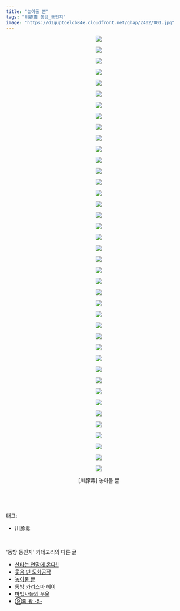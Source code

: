 ```yaml
---
title: "놓아둘 뿐"
tags: "川豚毒 동방_동인지"
image: "https://d1quptcelcb84e.cloudfront.net/ghap/2402/001.jpg"
---
```

<div class="article">
<p style="text-align: center; clear: none; float: none;"><img src="{{ site.imgserver8 }}/ghap/2402/001.jpg"/></p>
<p style="text-align: center; clear: none; float: none;"><img src="{{ site.imgserver8 }}/ghap/2402/002.jpg"/></p>
<p style="text-align: center; clear: none; float: none;"><img src="{{ site.imgserver8 }}/ghap/2402/003.jpg"/></p>
<p style="text-align: center; clear: none; float: none;"><img src="{{ site.imgserver8 }}/ghap/2402/004.jpg"/></p>
<p style="text-align: center; clear: none; float: none;"><img src="{{ site.imgserver8 }}/ghap/2402/005.jpg"/></p>
<p style="text-align: center; clear: none; float: none;"><img src="{{ site.imgserver8 }}/ghap/2402/006.jpg"/></p>
<p style="text-align: center; clear: none; float: none;"><img src="{{ site.imgserver8 }}/ghap/2402/007.jpg"/></p>
<p style="text-align: center; clear: none; float: none;"><img src="{{ site.imgserver8 }}/ghap/2402/008.jpg"/></p>
<p style="text-align: center; clear: none; float: none;"><img src="{{ site.imgserver8 }}/ghap/2402/009.jpg"/></p>
<p style="text-align: center; clear: none; float: none;"><img src="{{ site.imgserver8 }}/ghap/2402/010.jpg"/></p>
<p style="text-align: center; clear: none; float: none;"><img src="{{ site.imgserver8 }}/ghap/2402/011.jpg"/></p>
<p style="text-align: center; clear: none; float: none;"><img src="{{ site.imgserver8 }}/ghap/2402/012.jpg"/></p>
<p style="text-align: center; clear: none; float: none;"><img src="{{ site.imgserver8 }}/ghap/2402/013.jpg"/></p>
<p style="text-align: center; clear: none; float: none;"><img src="{{ site.imgserver8 }}/ghap/2402/014.jpg"/></p>
<p style="text-align: center; clear: none; float: none;"><img src="{{ site.imgserver8 }}/ghap/2402/015.jpg"/></p>
<p style="text-align: center; clear: none; float: none;"><img src="{{ site.imgserver8 }}/ghap/2402/016.jpg"/></p>
<p style="text-align: center; clear: none; float: none;"><img src="{{ site.imgserver8 }}/ghap/2402/017.jpg"/></p>
<p style="text-align: center; clear: none; float: none;"><img src="{{ site.imgserver8 }}/ghap/2402/018.jpg"/></p>
<p style="text-align: center; clear: none; float: none;"><img src="{{ site.imgserver8 }}/ghap/2402/019.jpg"/></p>
<p style="text-align: center; clear: none; float: none;"><img src="{{ site.imgserver8 }}/ghap/2402/020.jpg"/></p>
<p style="text-align: center; clear: none; float: none;"><img src="{{ site.imgserver8 }}/ghap/2402/021.jpg"/></p>
<p style="text-align: center; clear: none; float: none;"><img src="{{ site.imgserver8 }}/ghap/2402/022.jpg"/></p>
<p style="text-align: center; clear: none; float: none;"><img src="{{ site.imgserver8 }}/ghap/2402/023.jpg"/></p>
<p style="text-align: center; clear: none; float: none;"><img src="{{ site.imgserver8 }}/ghap/2402/024.jpg"/></p>
<p style="text-align: center; clear: none; float: none;"><img src="{{ site.imgserver8 }}/ghap/2402/025.jpg"/></p>
<p style="text-align: center; clear: none; float: none;"><img src="{{ site.imgserver8 }}/ghap/2402/026.jpg"/></p>
<p style="text-align: center; clear: none; float: none;"><img src="{{ site.imgserver8 }}/ghap/2402/027.jpg"/></p>
<p style="text-align: center; clear: none; float: none;"><img src="{{ site.imgserver8 }}/ghap/2402/028.jpg"/></p>
<p style="text-align: center; clear: none; float: none;"><img src="{{ site.imgserver8 }}/ghap/2402/029.jpg"/></p>
<p style="text-align: center; clear: none; float: none;"><img src="{{ site.imgserver8 }}/ghap/2402/030.jpg"/></p>
<p style="text-align: center; clear: none; float: none;"><img src="{{ site.imgserver8 }}/ghap/2402/031.jpg"/></p>
<p style="text-align: center; clear: none; float: none;"><img src="{{ site.imgserver8 }}/ghap/2402/032.jpg"/></p>
<p style="text-align: center; clear: none; float: none;"><img src="{{ site.imgserver8 }}/ghap/2402/033.jpg"/></p>
<p style="text-align: center; clear: none; float: none;"><img src="{{ site.imgserver8 }}/ghap/2402/034.jpg"/></p>
<p style="text-align: center; clear: none; float: none;"><img src="{{ site.imgserver8 }}/ghap/2402/035.jpg"/></p>
<p style="text-align: center; clear: none; float: none;"><img src="{{ site.imgserver8 }}/ghap/2402/036.jpg"/></p>
<p style="text-align: center; clear: none; float: none;"><img src="{{ site.imgserver8 }}/ghap/2402/037.jpg"/></p>
<p style="text-align: center; clear: none; float: none;"><img src="{{ site.imgserver8 }}/ghap/2402/038.jpg"/></p>
<p style="text-align: center; clear: none; float: none;"><img src="{{ site.imgserver8 }}/ghap/2402/039.jpg"/></p>
<p style="text-align: center; clear: none; float: none;"><img src="{{ site.imgserver8 }}/ghap/2402/040.jpg"/></p>
<p style="text-align: center; clear: none; float: none;">[川豚毒] 놓아둘 뿐</p>
<p><br/></p>
</div><br/>
<div class="tagTrail">
<p>태그: </p>
<ul>
<li>川豚毒</li>
</ul>
</div><br/>
<div class="another">
<p>'동방 동인지' 카테고리의 다른 글</p>
<ul>
<li><a href="/ghap_2405">산타는 연말에 온다!!</a></li>
<li><a href="/ghap_2403">웃음 띤 도화공작</a></li>
<li><a href="/ghap_2402">놓아둘 뿐</a></li>
<li><a href="/ghap_2401">동방 카리스마 헤어</a></li>
<li><a href="/ghap_2399">마법사들의 우울</a></li>
<li><a href="/ghap_2398">⑨의 왕 -5-</a></li>
</ul>
</div><br/>
<div class="cb_module cb_fluid">
<div class="cb_wrt cb_profile">
</div><!-- commentList close -->
</div><br/>
